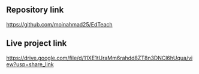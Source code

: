## Repository link

https://github.com/moinahmad25/EdTeach
## Live project link
https://drive.google.com/file/d/11XE1tUraMm6rahdd8ZT8n3DNCl6hUqua/view?usp=share_link

